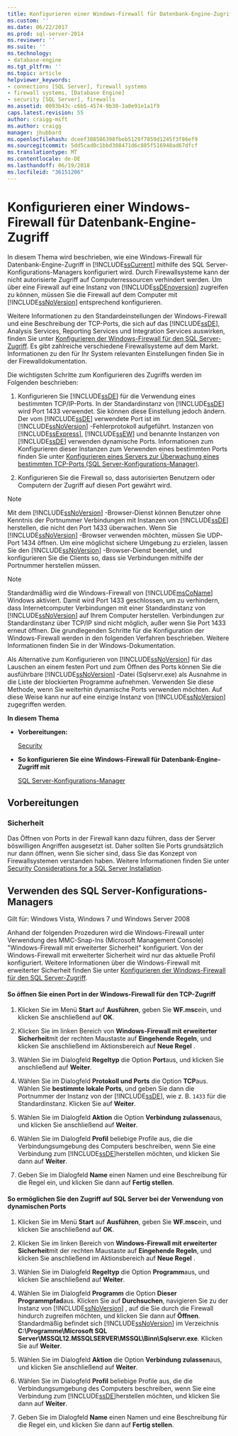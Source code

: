 ```yaml
---
title: Konfigurieren einer Windows-Firewall für Datenbank-Engine-Zugriff | Microsoft-Dokumentation
ms.custom: ''
ms.date: 06/22/2017
ms.prod: sql-server-2014
ms.reviewer: ''
ms.suite: ''
ms.technology:
- database-engine
ms.tgt_pltfrm: ''
ms.topic: article
helpviewer_keywords:
- connections [SQL Server], firewall systems
- firewall systems, [Database Engine]
- security [SQL Server], firewalls
ms.assetid: 0093b43c-c6b5-4574-9b30-3a0e91e1a1f9
caps.latest.revision: 55
author: craigg-msft
ms.author: craigg
manager: jhubbard
ms.openlocfilehash: dceef388586398fbeb5129f7859d1245f3f86ef9
ms.sourcegitcommit: 5dd5cad0c1bbd308471d6c885f516948ad67dfcf
ms.translationtype: MT
ms.contentlocale: de-DE
ms.lasthandoff: 06/19/2018
ms.locfileid: "36151206"
---
```

# <a name="configure-a-windows-firewall-for-database-engine-access"></a>Konfigurieren einer Windows-Firewall für Datenbank-Engine-Zugriff
  In diesem Thema wird beschrieben, wie eine Windows-Firewall für Datenbank-Engine-Zugriff in [!INCLUDE[ssCurrent](../../includes/sscurrent-md.md)] mithilfe des SQL Server-Konfigurations-Managers konfiguriert wird. Durch Firewallsysteme kann der nicht autorisierte Zugriff auf Computerressourcen verhindert werden. Um über eine Firewall auf eine Instanz von [!INCLUDE[ssDEnoversion](../../includes/ssdenoversion-md.md)] zugreifen zu können, müssen Sie die Firewall auf dem Computer mit [!INCLUDE[ssNoVersion](../../includes/ssnoversion-md.md)] entsprechend konfigurieren.  
  
 Weitere Informationen zu den Standardeinstellungen der Windows-Firewall und eine Beschreibung der TCP-Ports, die sich auf das [!INCLUDE[ssDE](../../includes/ssde-md.md)], Analysis Services, Reporting Services und Integration Services auswirken, finden Sie unter [Konfigurieren der Windows-Firewall für den SQL Server-Zugriff](../../sql-server/install/configure-the-windows-firewall-to-allow-sql-server-access.md). Es gibt zahlreiche verschiedene Firewallsysteme auf dem Markt. Informationen zu den für Ihr System relevanten Einstellungen finden Sie in der Firewalldokumentation.  
  
 Die wichtigsten Schritte zum Konfigurieren des Zugriffs werden im Folgenden beschrieben:  
  
1.  Konfigurieren Sie [!INCLUDE[ssDE](../../includes/ssde-md.md)] für die Verwendung eines bestimmten TCP/IP-Ports. In der Standardinstanz von [!INCLUDE[ssDE](../../includes/ssde-md.md)] wird Port 1433 verwendet. Sie können diese Einstellung jedoch ändern. Der vom [!INCLUDE[ssDE](../../includes/ssde-md.md)] verwendete Port ist im [!INCLUDE[ssNoVersion](../../includes/ssnoversion-md.md)] -Fehlerprotokoll aufgeführt. Instanzen von [!INCLUDE[ssExpress](../../includes/ssexpress-md.md)], [!INCLUDE[ssEW](../../includes/ssew-md.md)] und benannte Instanzen von [!INCLUDE[ssDE](../../includes/ssde-md.md)] verwenden dynamische Ports. Informationen zum Konfigurieren dieser Instanzen zum Verwenden eines bestimmten Ports finden Sie unter [Konfigurieren eines Servers zur Überwachung eines bestimmten TCP-Ports &#40;SQL Server-Konfigurations-Manager&#41;](configure-a-server-to-listen-on-a-specific-tcp-port.md).  
  
2.  Konfigurieren Sie die Firewall so, dass autorisierten Benutzern oder Computern der Zugriff auf diesen Port gewährt wird.  
  
> [!NOTE]  
>  Mit dem [!INCLUDE[ssNoVersion](../../includes/ssnoversion-md.md)] -Browser-Dienst können Benutzer ohne Kenntnis der Portnummer Verbindungen mit Instanzen von [!INCLUDE[ssDE](../../includes/ssde-md.md)] herstellen, die nicht den Port 1433 überwachen. Wenn Sie [!INCLUDE[ssNoVersion](../../includes/ssnoversion-md.md)] -Browser verwenden möchten, müssen Sie UDP-Port 1434 öffnen. Um eine möglichst sichere Umgebung zu erzielen, lassen Sie den [!INCLUDE[ssNoVersion](../../includes/ssnoversion-md.md)] -Browser-Dienst beendet, und konfigurieren Sie die Clients so, dass sie Verbindungen mithilfe der Portnummer herstellen müssen.  
  
> [!NOTE]  
>  Standardmäßig wird die Windows-Firewall von [!INCLUDE[msCoName](../../includes/msconame-md.md)] Windows aktiviert. Damit wird Port 1433 geschlossen, um zu verhindern, dass Internetcomputer Verbindungen mit einer Standardinstanz von [!INCLUDE[ssNoVersion](../../includes/ssnoversion-md.md)] auf Ihrem Computer herstellen. Verbindungen zur Standardinstanz über TCP/IP sind nicht möglich, außer wenn Sie Port 1433 erneut öffnen. Die grundlegenden Schritte für die Konfiguration der Windows-Firewall werden in den folgenden Verfahren beschrieben. Weitere Informationen finden Sie in der Windows-Dokumentation.  
  
 Als Alternative zum Konfigurieren von [!INCLUDE[ssNoVersion](../../includes/ssnoversion-md.md)] für das Lauschen an einem festen Port und zum Öffnen des Ports können Sie die ausführbare [!INCLUDE[ssNoVersion](../../includes/ssnoversion-md.md)] -Datei (Sqlservr.exe) als Ausnahme in die Liste der blockierten Programme aufnehmen. Verwenden Sie diese Methode, wenn Sie weiterhin dynamische Ports verwenden möchten. Auf diese Weise kann nur auf eine einzige Instanz von [!INCLUDE[ssNoVersion](../../includes/ssnoversion-md.md)] zugegriffen werden.  
  
 **In diesem Thema**  
  
-   **Vorbereitungen:**  
  
     [Security](#Security)  
  
-   
  **So konfigurieren Sie eine Windows-Firewall für Datenbank-Engine-Zugriff mit**  
  
     [SQL Server-Konfigurations-Manager](#SSMSProcedure)  
  
## <a name="before-you-begin"></a>Vorbereitungen  
  
###  <a name="Security"></a> Sicherheit  
 Das Öffnen von Ports in der Firewall kann dazu führen, dass der Server böswilligen Angriffen ausgesetzt ist. Daher sollten Sie Ports grundsätzlich nur dann öffnen, wenn Sie sicher sind, dass Sie das Konzept von Firewallsystemen verstanden haben. Weitere Informationen finden Sie unter [Security Considerations for a SQL Server Installation](../../sql-server/install/security-considerations-for-a-sql-server-installation.md).  
  
##  <a name="SSMSProcedure"></a> Verwenden des SQL Server-Konfigurations-Managers  
 Gilt für: Windows Vista, Windows 7 und Windows Server 2008  
  
 Anhand der folgenden Prozeduren wird die Windows-Firewall unter Verwendung des MMC-Snap-Ins (Microsoft Management Console) "Windows-Firewall mit erweiterter Sicherheit" konfiguriert. Von der Windows-Firewall mit erweiterter Sicherheit wird nur das aktuelle Profil konfiguriert. Weitere Informationen über die Windows-Firewall mit erweiterter Sicherheit finden Sie unter [Konfigurieren der Windows-Firewall für den SQL Server-Zugriff](../../sql-server/install/configure-the-windows-firewall-to-allow-sql-server-access.md).  
  
#### <a name="to-open-a-port-in-the-windows-firewall-for-tcp-access"></a>So öffnen Sie einen Port in der Windows-Firewall für den TCP-Zugriff  
  
1.  Klicken Sie im Menü **Start** auf **Ausführen**, geben Sie **WF.msc**ein, und klicken Sie anschließend auf **OK**.  
  
2.  Klicken Sie im linken Bereich von **Windows-Firewall mit erweiterter Sicherheit**mit der rechten Maustaste auf **Eingehende Regeln**, und klicken Sie anschließend im Aktionsbereich auf **Neue Regel** .  
  
3.  Wählen Sie im Dialogfeld **Regeltyp** die Option **Port**aus, und klicken Sie anschließend auf **Weiter**.  
  
4.  Wählen Sie im Dialogfeld **Protokoll und Ports** die Option **TCP**aus. Wählen Sie **bestimmte lokale Ports**, und geben Sie dann die Portnummer der Instanz von der [!INCLUDE[ssDE](../../includes/ssde-md.md)], wie z. B. `1433` für die Standardinstanz. Klicken Sie auf **Weiter**.  
  
5.  Wählen Sie im Dialogfeld **Aktion** die Option **Verbindung zulassen**aus, und klicken Sie anschließend auf **Weiter**.  
  
6.  Wählen Sie im Dialogfeld **Profil** beliebige Profile aus, die die Verbindungsumgebung des Computers beschreiben, wenn Sie eine Verbindung zum [!INCLUDE[ssDE](../../includes/ssde-md.md)]herstellen möchten, und klicken Sie dann auf **Weiter**.  
  
7.  Geben Sie im Dialogfeld **Name** einen Namen und eine Beschreibung für die Regel ein, und klicken Sie dann auf **Fertig stellen**.  
  
#### <a name="to-open-access-to-sql-server-when-using-dynamic-ports"></a>So ermöglichen Sie den Zugriff auf SQL Server bei der Verwendung von dynamischen Ports  
  
1.  Klicken Sie im Menü **Start** auf **Ausführen**, geben Sie **WF.msc**ein, und klicken Sie anschließend auf **OK**.  
  
2.  Klicken Sie im linken Bereich von **Windows-Firewall mit erweiterter Sicherheit**mit der rechten Maustaste auf **Eingehende Regeln**, und klicken Sie anschließend im Aktionsbereich auf **Neue Regel** .  
  
3.  Wählen Sie im Dialogfeld **Regeltyp** die Option **Programm**aus, und klicken Sie anschließend auf **Weiter**.  
  
4.  Wählen Sie im Dialogfeld **Programm** die Option **Dieser Programmpfad**aus. Klicken Sie auf **Durchsuchen**, navigieren Sie zu der Instanz von [!INCLUDE[ssNoVersion](../../includes/ssnoversion-md.md)] , auf die Sie durch die Firewall hindurch zugreifen möchten, und klicken Sie dann auf **Öffnen**. Standardmäßig befindet sich [!INCLUDE[ssNoVersion](../../includes/ssnoversion-md.md)] im Verzeichnis **C:\Programme\Microsoft SQL Server\MSSQL12.MSSQLSERVER\MSSQL\Binn\Sqlservr.exe**. Klicken Sie auf **Weiter**.  
  
5.  Wählen Sie im Dialogfeld **Aktion** die Option **Verbindung zulassen**aus, und klicken Sie anschließend auf **Weiter**.  
  
6.  Wählen Sie im Dialogfeld **Profil** beliebige Profile aus, die die Verbindungsumgebung des Computers beschreiben, wenn Sie eine Verbindung zum [!INCLUDE[ssDE](../../includes/ssde-md.md)]herstellen möchten, und klicken Sie dann auf **Weiter**.  
  
7.  Geben Sie im Dialogfeld **Name** einen Namen und eine Beschreibung für die Regel ein, und klicken Sie dann auf **Fertig stellen**.  
  
  